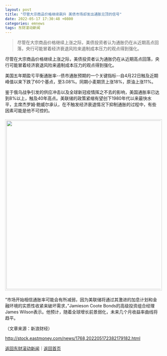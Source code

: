 ```yaml
---
layout: post
title: "尽管大宗商品价格继续飙升 美债市场却发出通胀见顶的信号"
date: 2022-05-17 17:30:48 +0800
categories: emnews
tags: 东财滚动新闻
---
```

> 尽管在大宗商品价格继续上涨之际，美债投资者认为通胀仍在从近期高点回落，央行可能冒着经济衰退风险来遏制成本压力的观点得到强化。

<p>尽管在大宗商品价格继续上涨之际，美债投资者认为通胀仍在从近期高点回落，央行可能冒着经济衰退风险来遏制成本压力的观点得到强化。</p>
 <p>美国五年期盈亏平衡通胀率--债市通胀预期的一个关键指标--自4月22日触及近期峰值以来下跌了60个基点，至3.08%。同期小麦期货上涨18%，原油上涨11%。</p>
 <p>鉴于俄乌战争引发的供应冲击以及全球新冠疫情挥之不去的影响，美国通胀率已达到8%以上，触及40年高点。美联储的政策紧缩有望创下1980年代以来最快水平，主席杰罗姆·鲍威尔承认，在不触发经济衰退情况下抑制通胀的过程中，有些因素可能是他不可控的。 </p>
 <center><img src="https://dfscdn.dfcfw.com/download/D25282665594330888544_w550h315.jpg" style="border:#d1d1d1 1px solid;padding:3px;margin:5px 0;" width="550" /></center><p>“市场开始相信通胀率可能会有所减弱，因为美联储将通过其激进的加息计划和金融环境的实质性收紧来破坏需求，”Jamieson Coote Bonds的高级投资组合经理James Wilson表示。他预计，随着全球增长前景弱化，未来几个月收益率曲线将趋平。</p><p class="em_media">（文章来源：新浪财经）</p>

<http://stock.eastmoney.com/news/1768,202205172382179182.html>

[返回东财滚动新闻](//finews.withounder.com/emnews/)｜[返回首页](//finews.withounder.com/)